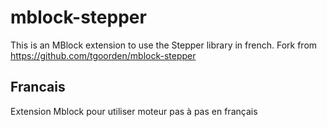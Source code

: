 # mblock-stepper

This is an MBlock extension to use the Stepper library in french.
Fork from https://github.com/tgoorden/mblock-stepper

## Francais
Extension Mblock pour utiliser  moteur pas à pas en français

